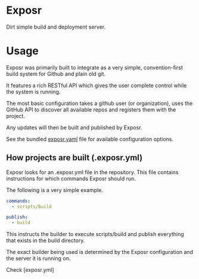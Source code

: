 # Exposr

Dirt simple build and deployment server.

# Usage

Exposr was primarily built to integrate as a very simple, convention-first
build system for Github and plain old git.

It features a rich RESTful API which gives the user complete control while the
system is running.

The most basic configuration takes a github user (or organization), uses the
GitHub API to discover all available repos and registers them with the project.

Any updates will then be built and published by Exposr.

See the bundled [exposr.yaml](/exposr.yaml) file for available configuration
options.

## How projects are built (.exposr.yml)

Exposr looks for an .exposr.yml file in the repository.
This file contains instructions for which commands Exposr should run.

The following is a very simple example.

```yaml
commands:
  - scripts/build

publish:
  - build
```

This instructs the builder to execute scripts/build and publish everything that
exists in the build directory.

The exact builder being used is determined by the Exposr configuration and the
server it is running on.

Check [exposr.yml]
